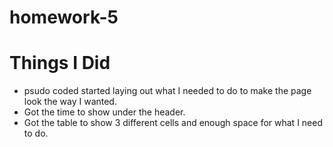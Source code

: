 # homework-5

# Things I Did
* psudo coded started laying out what I needed to do to make the page look the way I wanted.
* Got the time to show under the header.
* Got the table to show 3 different cells and enough space for what I need to do.
